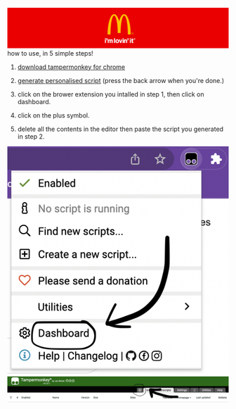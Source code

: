 ![](brandbanner-mcd-1100x200.png)
how to use, in 5 simple steps!

1. [download tampermonkey for chrome](https://chrome.google.com/webstore/detail/tampermonkey/dhdgffkkebhmkfjojejmpbldmpobfkfo)

2. [generate personalised script](https://emilia-tennant.github.io/generate.html) (press the back arrow when you're done.)

3. click on the brower extension you intalled in step 1, then click on dashboard.

4. click on the plus symbol.

5. delete all the contents in the editor then paste the script you generated in step 2.

![](dashboard.png)
![](plus.png)
